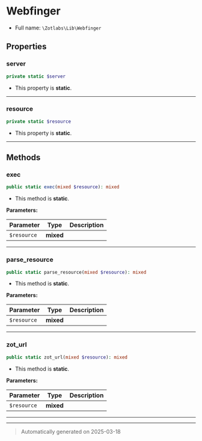 
# Webfinger





* Full name: `\Zotlabs\Lib\Webfinger`



## Properties


### server



```php
private static $server
```



* This property is **static**.


***

### resource



```php
private static $resource
```



* This property is **static**.


***

## Methods


### exec



```php
public static exec(mixed $resource): mixed
```



* This method is **static**.




**Parameters:**

| Parameter | Type | Description |
|-----------|------|-------------|
| `$resource` | **mixed** |  |





***

### parse_resource



```php
public static parse_resource(mixed $resource): mixed
```



* This method is **static**.




**Parameters:**

| Parameter | Type | Description |
|-----------|------|-------------|
| `$resource` | **mixed** |  |





***

### zot_url



```php
public static zot_url(mixed $resource): mixed
```



* This method is **static**.




**Parameters:**

| Parameter | Type | Description |
|-----------|------|-------------|
| `$resource` | **mixed** |  |





***


***
> Automatically generated on 2025-03-18
